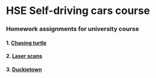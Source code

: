 # HSE Self-driving cars course
### Homework assignments for university course

#### 1. [Chasing turtle](/hw1)
#### 2. [Laser scans](/hw2)
#### 3. [Duckietown](/hw3)


